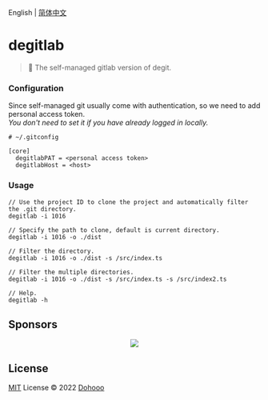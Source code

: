 English | [简体中文](./README.zh-CN.md)

# degitlab

> 🫥 The self-managed gitlab version of degit.

### Configuration

Since self-managed git usually come with authentication, so we need to add personal access token.  
*You don't need to set it if you have already logged in locally.*
```
# ~/.gitconfig

[core]
  degitlabPAT = <personal access token>
  degitlabHost = <host>
```

### Usage


```
// Use the project ID to clone the project and automatically filter the .git directory.
degitlab -i 1016

// Specify the path to clone, default is current directory.
degitlab -i 1016 -o ./dist

// Filter the directory.
degitlab -i 1016 -o ./dist -s /src/index.ts

// Filter the multiple directories.
degitlab -i 1016 -o ./dist -s /src/index.ts -s /src/index2.ts

// Help.
degitlab -h
```

## Sponsors

<p align="center">
  <img src='https://github.com/dohooo/sponsors/blob/master/sponsors.png?raw=true'/>
</p>

## License

[MIT](./LICENSE) License © 2022 [Dohooo](https://github.com/dohooo)
